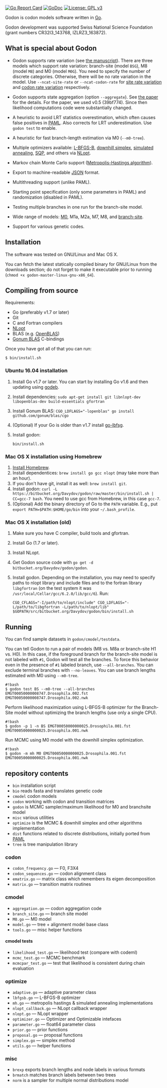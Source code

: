 [![Go Report Card](https://goreportcard.com/badge/bitbucket.org/Davydov/godon)](https://goreportcard.com/report/bitbucket.org/Davydov/godon) [![GoDoc](https://godoc.org/bitbucket.org/Davydov/godon?status.svg)](https://godoc.org/bitbucket.org/Davydov/godon) [![License: GPL v3](https://img.shields.io/badge/License-GPL%20v3-blue.svg)](https://www.gnu.org/licenses/gpl-3.0)

Godon is codon models software written in [Go](https://golang.org/).

Godon development was supported Swiss National Science Foundation
(grant numbers CR32I3_143768, IZLRZ3_163872).

## What is special about Godon

* Godon supports rate variation (see [the
  manuscript](https://dx.doi.org/10.1101/174839)). There are three
  models which support rate variation: branch-site (model `BSG`), M8
  (model `M8`) and M0 (model `M0G`). You need to specify the number of
  discrete categories. Otherwise, there will be no rate variation in
  the model. Use `--ncat-site-rate` or `--ncat-codon-rate` for
  [site rate variation](https://dx.doi.org/10.1093/molbev/msr162) and
  [codon rate variation](https://dx.doi.org/10.1101/174839)
  respectively.

* Godon supports state aggregation (option `--aggregate`). See [the
  paper](https://dx.doi.org/10.1093/bioinformatics/btw632) for the
  details. For the paper, we used v0.5 (39bf774). Since then
  likelihood computations code were substantially changed.

* A heuristic to avoid LRT statistics overestimation, which often
  causes false positives in
  [PAML](http://abacus.gene.ucl.ac.uk/software/paml.html). Also
  corrects for LRT underestimation. Use `godon test` to enable.

* A heuristic for fast branch-length estimation via M0 (`--m0-tree`).

* Multiple optimizers available:
  [L-BFGS-B](https://en.wikipedia.org/wiki/Limited-memory_BFGS#L-BFGS-B),
  [downhill simplex](https://en.wikipedia.org/wiki/Nelder%E2%80%93Mead_method),
  [simulated annealing](https://en.wikipedia.org/wiki/Simulated_annealing),
  [SQP](https://en.wikipedia.org/wiki/Sequential_quadratic_programming),
  and others via [NLopt](https://nlopt.readthedocs.io/en/latest/).

* Markov chain Monte Carlo support ([Metropolis-Hastings
  algorithm](https://en.wikipedia.org/wiki/Metropolis%E2%80%93Hastings_algorithm)).

* Export to machine-readable
  [JSON](https://en.wikipedia.org/wiki/JSON) format.

* Multithreading support (unlike PAML).

* Starting point specification (only some parameters in PAML) and
  randomization (disabled in PAML).

* Testing multiple branches in one run for the branch-site model.

* Wide range of models:
  [M0](https://doi.org/10.1093/oxfordjournals.molbev.a040153), M1a,
  M2a, M7, M8, and
  [branch-site](https://doi.org/10.1093/molbev/msi237).

* Support for various genetic codes.

## Installation

The software was tested on GNU/Linux and Mac OS X.

You can fetch the latest statically compiled binary for GNU/Linux from
the downloads section; do not forget to make it executable prior to
running (`chmod +x godon-master-linux-gnu-x86_64`).

## Compiling from source

Requirements:

* Go (preferably v1.7 or later)
* Git
* C and Fortran compilers
* [NLopt](http://ab-initio.mit.edu/wiki/index.php/NLopt)
* BLAS (e.g. [OpenBLAS](http://www.openblas.net/))
* [Gonum BLAS](https://github.com/gonum/blas/) C-bindings

Once you have got all of that you can run:

```
$ bin/install.sh
```

### Ubuntu 16.04 installation

1. Install Go v1.7 or later. You can start by installing Go v1.6 and
   then updating using [godeb](https://github.com/niemeyer/godeb).
2. Install dependencies:
   `sudo apt-get install git libnlopt-dev libopenblas-dev build-essentials gfortran`
3. Install Gonum BLAS: 
   `CGO_LDFLAGS="-lopenblas" go install github.com/gonum/blas/cgo`
4. (Optional) If your Go is older than v1.7 install
   [go-lbfsg](https://github.com/idavydov/go-lbfgsb).
5. Install godon:

   ```
   bin/install.sh
   ```

### Mac OS X installation using Homebrew

1. [Install Homebrew](https://docs.brew.sh/Installation).
2. Install dependentices: `brew install go gcc nlopt` (may take more
   than an hour).
3. If you don't have git, install it as well: `brew install git`.
4. Install godon: `curl -L
   https://bitbucket.org/Davydov/godon/raw/master/bin/install.sh |
   CC=gcc-7 bash`. You need to use gcc from Homebrew, in this case
   `gcc-7`.
5. (Optional) Add the binary directory of Go to the `PATH` variable.
   E.g., put `export PATH=$PATH:$HOME/go/bin` into your
   `~/.bash_profile`.

### Mac OS X installation (old)

1. Make sure you have C compiler, build tools and gfortran.
2. Install Go (1.7 or later).
3. Install NLopt.
4. Get Godon source code with `go get -d bitbucket.org/Davydov/godon/godon`.
5. Install godon. Depending on the installation, you may need to
   specify paths to nlopt library and include files and to the fortran
   library `libgfortran` (on the test system it was
   `/usr/local/Cellar/gcc/6.2.0/lib/gcc/6`). Run:

    ```
    CGO_CFLAGS="-I/path/to/nlopt/include" CGO_LDFLAGS="-L/path/to/libgfortran -L/path/to/nlopt/lib" $GOPATH/src/bitbucket.org/Davydov/godon/bin/install.sh
	```

## Running

You can find sample datasets in `godon/cmodel/testdata`.

You can tell Godon to run a pair of models (M8 vs. M8a or branch-site
H1 vs. H0). In this case, if the foreground branch for the branch-site
model is not labeled with `#1`, Godon will test all the branches. To
force this behavior even in the presence of `#1` labeled branch, use
`--all-branches`. You can exclude terminal branches with
`--no-leaves`. You can use branch lengths estimated with M0 using
`--m0-tree`.

```
#!bash
$ godon test BS --m0-tree --all-branches EMGT00050000008747.Drosophila.002.fst EMGT00050000008747.Drosophila.002.nwk
```

Perform likelihood maximization using L-BFGS-B optimizer for the
Branch-Site model without optimizing the branch lengths (use only a
single CPU).
```
#!bash
$ godon -p 1 -n BS EMGT00050000000025.Drosophila.001.fst EMGT00050000000025.Drosophila.001.nwk
```

Run MCMC using M0 model with the downhill simplex optimization.
```
#!bash
$ godon -m mh M0 EMGT00050000000025.Drosophila.001.fst EMGT00050000000025.Drosophila.001.nwk
```


## repository contents ##
* ``bin`` installation script
* ``bio`` reads fasta and translates genetic code
* ``cmodel`` codon models
* ``codon`` working with codon and transition matrices
* ``godon`` is MCMC sampler/maximum likelihood for M0 and branchsite
  model
* ``misc`` various utilities
* ``optimize`` is the MCMC & downhill simplex and other algorithms implementation
* ``dist`` functions related to discrete distributions, initially ported from [PAML](http://abacus.gene.ucl.ac.uk/software/paml.html)
* ``tree`` is tree manipulation library

### codon ###
* ``codon_frequency.go`` — F0, F3X4
* ``codon_sequences.go`` — codon alignment class
* ``ematrix.go`` — matrix class which remembers its eigen
  decomposition
* ``matrix.go`` — transition matrix routines

### cmodel ###
* ``aggregation.go`` — codon aggregation code
* ``branch_site.go`` — branch site model
* ``M0.go`` — M0 model
* ``model.go`` — tree + alignment model base class
* ``tools.go`` — misc helper functions

#### cmodel tests ####
* ``likelihood_test.go`` — likelihood test (compare with codeml)
* ``mcmc_test.go`` — MCMC benchmark
* ``mcmcpar_test.go`` — test that likelihood is consistent during
  chain evaluation

### optimize ###
* ``adaptive.go`` — adaptive parameter class
* ``lbfgsb.go`` — L-BFGS-B optimizer
* ``mh.go`` — metropolis hastings & simulated annealing
  implementations
* ``nlopt_callback.go`` — NLopt callback wrapper
* ``nlopt.go`` — NLopt wrapper
* ``optimizer.go`` — Optimizer and Optimizable intefaces
* ``parameter.go`` — float64 parameter class
* ``prior.go`` — prior functions
* ``proposal.go`` — proposal functions
* ``simplex.go`` — simplex method
* ``utils.go`` — helper functions

### misc ###
* ``brexp`` exports branch lengths and node labels in various
formats
* ``brmatch`` matches branch labels between two trees
* ``norm`` is a sampler for multiple normal distributions model
